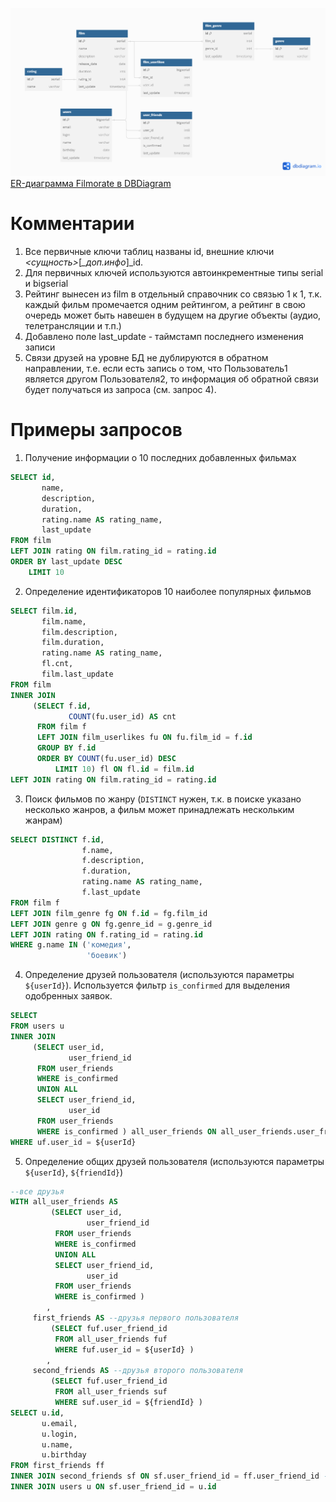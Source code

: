 ![ER Filmorate](Filmorate.png)
[ER-диаграмма Filmorate в DBDiagram](https://dbdiagram.io/d/Filmorate-66768c5c5a764b3c72216930)

# Комментарии
1. Все первичные ключи таблиц названы id, внешние ключи *<сущность>*[*_доп.инфо*]_id.
2. Для первичных ключей используются автоинкрементные типы serial и bigserial
3. Рейтинг вынесен из film в отдельный справочник со связью 1 к 1, т.к. каждый фильм промечается одним рейтингом, а рейтинг в свою очередь может быть навешен в будущем на другие объекты (аудио, телетрансляции и т.п.)   
4. Добавлено поле last_update - таймстамп последнего изменения записи
5. Связи друзей на уровне БД не дублируются в обратном направлении, т.е. если есть запись о том, что Пользователь1 является другом Пользователя2, то информация об обратной связи будет получаться из запроса (см. запрос 4).

# Примеры запросов
1. Получение информации о 10 последних добавленных фильмах
```sql
SELECT id,
       name,
       description,
       duration,
       rating.name AS rating_name,
       last_update
FROM film
LEFT JOIN rating ON film.rating_id = rating.id
ORDER BY last_update DESC
    LIMIT 10
```

2. Определение идентификаторов 10 наиболее популярных фильмов
```sql
SELECT film.id,
       film.name,
       film.description,
       film.duration,
       rating.name AS rating_name,
       fl.cnt,
       film.last_update
FROM film
INNER JOIN
     (SELECT f.id,
             COUNT(fu.user_id) AS cnt
      FROM film f
      LEFT JOIN film_userlikes fu ON fu.film_id = f.id
      GROUP BY f.id
      ORDER BY COUNT(fu.user_id) DESC
          LIMIT 10) fl ON fl.id = film.id
LEFT JOIN rating ON film.rating_id = rating.id
```

3. Поиск фильмов по жанру (`DISTINCT` нужен, т.к. в поиске указано несколько жанров, а фильм может принадлежать нескольким жанрам)
```sql
SELECT DISTINCT f.id,
                f.name,
                f.description,
                f.duration,
                rating.name AS rating_name,
                f.last_update
FROM film f
LEFT JOIN film_genre fg ON f.id = fg.film_id
LEFT JOIN genre g ON fg.genre_id = g.genre_id
LEFT JOIN rating ON f.rating_id = rating.id
WHERE g.name IN ('комедия',
                 'боевик')
```

4. Определение друзей пользователя (используются параметры `${userId}`). Используется фильтр `is_confirmed` для выделения одобренных заявок.
```sql
SELECT
FROM users u
INNER JOIN
     (SELECT user_id,
             user_friend_id
      FROM user_friends
      WHERE is_confirmed
      UNION ALL 
      SELECT user_friend_id,
             user_id
      FROM user_friends
      WHERE is_confirmed ) all_user_friends ON all_user_friends.user_friend_id = u.id
WHERE uf.user_id = ${userId}
```

5. Определение общих друзей пользователя (используются параметры `${userId}`, `${friendId}`)
```sql
--все друзья
WITH all_user_friends AS
         (SELECT user_id,
                 user_friend_id
          FROM user_friends
          WHERE is_confirmed
          UNION ALL 
          SELECT user_friend_id,
                 user_id
          FROM user_friends
          WHERE is_confirmed ) 
        ,
     first_friends AS --друзья первого пользователя
         (SELECT fuf.user_friend_id
          FROM all_user_friends fuf
          WHERE fuf.user_id = ${userId} ) 
        ,
     second_friends AS --друзья второго пользователя
         (SELECT fuf.user_friend_id
          FROM all_user_friends suf
          WHERE suf.user_id = ${friendId} )
SELECT u.id,
       u.email,
       u.login,
       u.name,
       u.birthday
FROM first_friends ff
INNER JOIN second_friends sf ON sf.user_friend_id = ff.user_friend_id --пересечение списка друзей
INNER JOIN users u ON sf.user_friend_id = u.id
```
